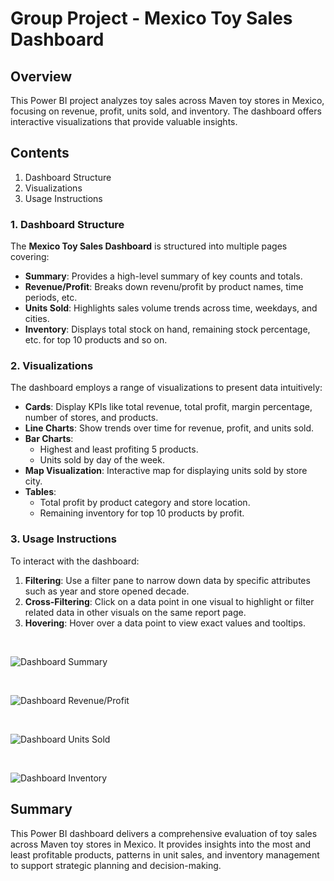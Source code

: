 # Group Project - Mexico Toy Sales Dashboard

## Overview

This Power BI project analyzes toy sales across Maven toy stores in Mexico, focusing on revenue, profit, units sold, and inventory. The dashboard offers interactive visualizations that provide valuable insights.

## Contents

1. Dashboard Structure
2. Visualizations
3. Usage Instructions

### 1. Dashboard Structure

The **Mexico Toy Sales Dashboard** is structured into multiple pages covering:

- **Summary**: Provides a high-level summary of key counts and totals.
- **Revenue/Profit**: Breaks down revenu/profit by product names, time periods, etc.
- **Units Sold**: Highlights sales volume trends across time, weekdays, and cities.
- **Inventory**: Displays total stock on hand, remaining stock percentage, etc. for top 10 products and so on.

### 2. Visualizations

The dashboard employs a range of visualizations to present data intuitively:

- **Cards**: Display KPIs like total revenue, total profit, margin percentage, number of stores, and products.
- **Line Charts**: Show trends over time for revenue, profit, and units sold.
- **Bar Charts**:
  - Highest and least profiting 5 products.
  - Units sold by day of the week.
- **Map Visualization**: Interactive map for displaying units sold by store city.
- **Tables**:
  - Total profit by product category and store location.
  - Remaining inventory for top 10 products by profit.

### 3. Usage Instructions

To interact with the dashboard:

1. **Filtering**: Use a filter pane to narrow down data by specific attributes such as year and store opened decade.
2. **Cross-Filtering**: Click on a data point in one visual to highlight or filter related data in other visuals on the same report page.
3. **Hovering**: Hover over a data point to view exact values and tooltips.

<br>

![Dashboard](https://github.com/user-attachments/assets/f2ea4133-ecf0-47dd-a8d7-6dc25df1edc4)
Summary

<br>

![Dashboard](https://github.com/user-attachments/assets/fb187a25-39f4-47c5-84cb-d0a98f26057c)
Revenue/Profit

<br>

![Dashboard](https://github.com/user-attachments/assets/f4f93965-ff90-4c91-a45d-bb80457d03ca)
Units Sold

<br>

![Dashboard](https://github.com/user-attachments/assets/51d9b846-95f5-4c7f-b7af-493f672fd5b1)
Inventory

## Summary

This Power BI dashboard delivers a comprehensive evaluation of toy sales across Maven toy stores in Mexico. It provides insights into the most and least profitable products, patterns in unit sales, and inventory management to support strategic planning and decision-making.

